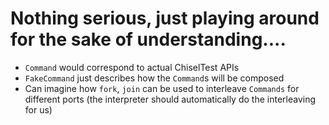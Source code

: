 # Nothing serious, just playing around for the sake of understanding....

- `Command` would correspond to actual ChiselTest APIs
- `FakeCommand` just describes how the `Command`s will be composed
- Can imagine how `fork`, `join` can be used to interleave `Commands` for different ports (the interpreter should automatically do the interleaving for us)
